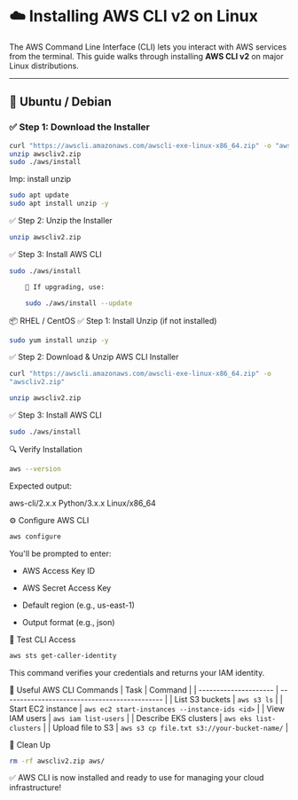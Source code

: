 # ☁️ Installing AWS CLI v2 on Linux

The AWS Command Line Interface (CLI) lets you interact with AWS services from the terminal. This guide walks through installing **AWS CLI v2** on major Linux distributions.

---

## 🐧 Ubuntu / Debian

### ✅ Step 1: Download the Installer

```bash
curl "https://awscli.amazonaws.com/awscli-exe-linux-x86_64.zip" -o "awscliv2.zip"
unzip awscliv2.zip
sudo ./aws/install

```

Imp: install unzip
```bash
sudo apt update
sudo apt install unzip -y
```

✅ Step 2: Unzip the Installer
```bash
unzip awscliv2.zip
```
✅ Step 3: Install AWS CLI
```bash
sudo ./aws/install

    📌 If upgrading, use:

    sudo ./aws/install --update
```
📦 RHEL / CentOS
✅ Step 1: Install Unzip (if not installed)
```bash
sudo yum install unzip -y
```
✅ Step 2: Download & Unzip AWS CLI Installer
```bash
curl "https://awscli.amazonaws.com/awscli-exe-linux-x86_64.zip" -o 
"awscliv2.zip"

unzip awscliv2.zip
```
✅ Step 3: Install AWS CLI
```bash
sudo ./aws/install
```
🔍 Verify Installation
```bash
aws --version
```
Expected output:

aws-cli/2.x.x Python/3.x.x Linux/x86_64

⚙️ Configure AWS CLI
```bash
aws configure
```
You'll be prompted to enter:

- AWS Access Key ID

- AWS Secret Access Key

- Default region (e.g., us-east-1)

- Output format (e.g., json)

🧪 Test CLI Access
```bash
aws sts get-caller-identity
```
This command verifies your credentials and returns your IAM identity.


🔧 Useful AWS CLI Commands
| Task                  | Command                                       |
| --------------------- | --------------------------------------------- |
| List S3 buckets       | `aws s3 ls`                                   |
| Start EC2 instance    | `aws ec2 start-instances --instance-ids <id>` |
| View IAM users        | `aws iam list-users`                          |
| Describe EKS clusters | `aws eks list-clusters`                       |
| Upload file to S3     | `aws s3 cp file.txt s3://your-bucket-name/`   |


🧹 Clean Up
```bash
rm -rf awscliv2.zip aws/
```

✅ AWS CLI is now installed and ready to use for managing your cloud infrastructure!
